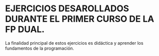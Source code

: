 EJERCICIOS DESAROLLADOS DURANTE EL PRIMER CURSO DE LA FP DUAL.
==============================================================
La finalidad principal de estos ejercicios es didáctica y aprender los fundamentos de la programación.
